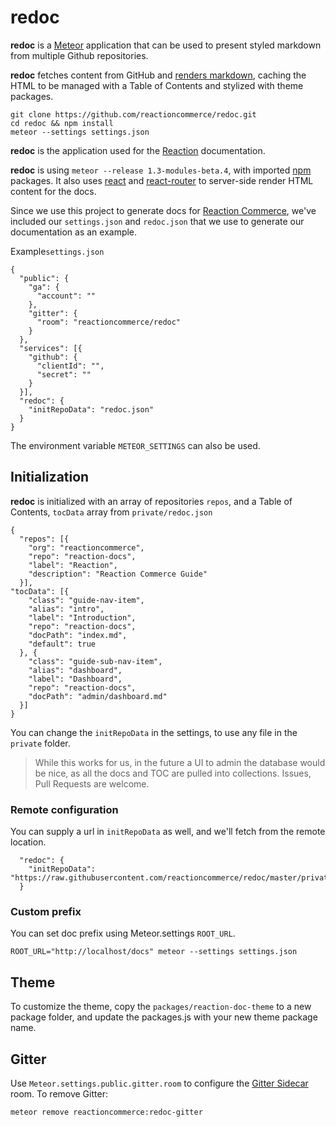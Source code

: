 # redoc
**redoc** is a [Meteor](https://meteor.com) application that can be used to present styled markdown from multiple Github repositories.

**redoc** fetches content from GitHub and [renders markdown](https://github.com/markdown-it/markdown-it), caching the HTML to be managed with a Table of Contents and stylized with theme packages.

```
git clone https://github.com/reactioncommerce/redoc.git
cd redoc && npm install
meteor --settings settings.json
```

**redoc** is the application used for the [Reaction](https://reactioncommerce.com) documentation.

**redoc** is using `meteor --release 1.3-modules-beta.4`, with imported [npm](https://www.npmjs.com/) packages. It also uses [react](https://facebook.github.io/react/) and [react-router](https://github.com/rackt/react-router) to server-side render HTML content for the docs.

Since we use this project to generate docs for [Reaction Commerce](https://reactioncommerce.com/), we've included our `settings.json` and `redoc.json` that we use to generate our documentation as an example.

Example`settings.json`

```
{
  "public": {
    "ga": {
      "account": ""
    },
    "gitter": {
      "room": "reactioncommerce/redoc"
    }
  },
  "services": [{
    "github": {
      "clientId": "",
      "secret": ""
    }
  }],
  "redoc": {
    "initRepoData": "redoc.json"
  }
}
```

The environment variable `METEOR_SETTINGS` can also be used.

## Initialization
**redoc** is initialized with an array of repositories `repos`,  and a Table of Contents, `tocData` array from `private/redoc.json`

```
{
  "repos": [{
    "org": "reactioncommerce",
    "repo": "reaction-docs",
    "label": "Reaction",
    "description": "Reaction Commerce Guide"
  }],  
"tocData": [{
    "class": "guide-nav-item",
    "alias": "intro",
    "label": "Introduction",
    "repo": "reaction-docs",
    "docPath": "index.md",
    "default": true
  }, {
    "class": "guide-sub-nav-item",
    "alias": "dashboard",
    "label": "Dashboard",
    "repo": "reaction-docs",
    "docPath": "admin/dashboard.md"
  }]
}
```

You can change the `initRepoData` in the settings, to use any file in the `private` folder.

> While this works for us, in the future a UI to admin the database would be nice, as all the docs and TOC are pulled into collections. Issues, Pull Requests are welcome.

### Remote configuration
You can supply a url in `initRepoData` as well, and we'll fetch from the remote location.

```
  "redoc": {
    "initRepoData": "https://raw.githubusercontent.com/reactioncommerce/redoc/master/private/redoc.json"
  }
```

### Custom prefix
You can set doc prefix using Meteor.settings `ROOT_URL`.

```
ROOT_URL="http://localhost/docs" meteor --settings settings.json
```

## Theme
To customize the theme, copy the `packages/reaction-doc-theme` to a new package folder, and update the packages.js with your new theme package name.

## Gitter
Use `Meteor.settings.public.gitter.room` to configure the [Gitter Sidecar](https://sidecar.gitter.im/) room. To remove Gitter:

```
meteor remove reactioncommerce:redoc-gitter
```
